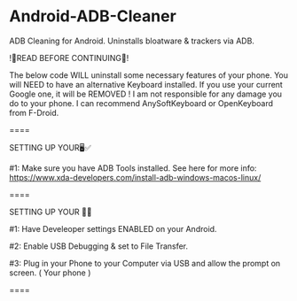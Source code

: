 # Android-ADB-Cleaner
ADB Cleaning for Android. Uninstalls bloatware &amp; trackers via ADB.

!🛑READ BEFORE CONTINUING🛑!

The below code WILL uninstall some necessary features of your phone. You will NEED to have an alternative Keyboard installed. If you use your current Google one, it will be REMOVED ! I am not responsible for any damage you do to your phone. I can recommend AnySoftKeyboard or OpenKeyboard from F-Droid.

====

SETTING UP YOUR🖥️✅

#1: Make sure you have ADB Tools installed. See here for more info: https://www.xda-developers.com/install-adb-windows-macos-linux/

====


SETTING UP YOUR 📱✅

#1: Have Develeoper settings ENABLED on your Android.

#2: Enable USB Debugging & set to File Transfer.

#3: Plug in your Phone to your Computer via USB and allow the prompt on screen. ( Your phone )

====

